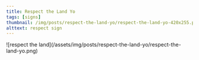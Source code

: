```yaml
---
title: Respect the Land Yo
tags: [signs]
thumbnail: /img/posts/respect-the-land-yo/respect-the-land-yo-420x255.png
alttext: respect sign
---
```


![respect the land]\(/assets/img/posts/respect-the-land-yo/respect-the-land-yo.png)
